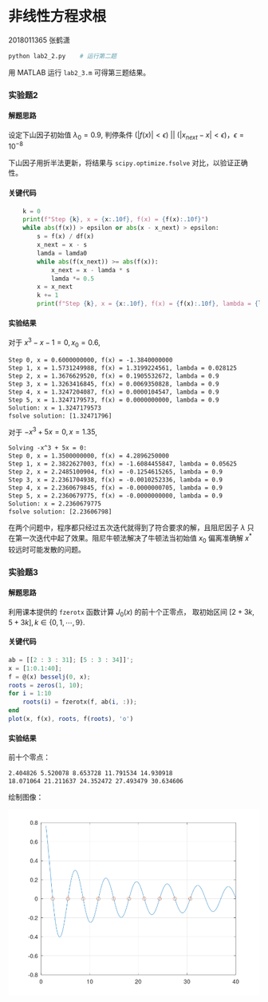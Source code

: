# 非线性方程求根

2018011365 张鹤潇

```bash
python lab2_2.py	# 运行第二题
```

用 MATLAB 运行 `lab2_3.m` 可得第三题结果。

### 实验题2

#### 解题思路

设定下山因子初始值 $\lambda_0=0.9$, 判停条件 $(|f(x)|<\epsilon)\ ||\ (|x_{next}-x|<\epsilon)$，$\epsilon=10^{-8}$

下山因子用折半法更新，将结果与 `scipy.optimize.fsolve` 对比，以验证正确性。

#### 关键代码

```python
	k = 0
   	print(f"Step {k}, x = {x:.10f}, f(x) = {f(x):.10f}")
    while abs(f(x)) > epsilon or abs(x - x_next) > epsilon:
    	s = f(x) / df(x)
        x_next = x - s
        lamda = lamda0
        while abs(f(x_next)) >= abs(f(x)):
        	x_next = x - lamda * s
            lamda *= 0.5
        x = x_next
        k += 1
       	print(f"Step {k}, x = {x:.10f}, f(x) = {f(x):.10f}, lambda = {lamda}")
```

#### 实验结果

对于 $x^3-x-1=0,x_0=0.6$,

```
Step 0, x = 0.6000000000, f(x) = -1.3840000000
Step 1, x = 1.5731249988, f(x) = 1.3199224561, lambda = 0.028125
Step 2, x = 1.3676629520, f(x) = 0.1905532672, lambda = 0.9     
Step 3, x = 1.3263416845, f(x) = 0.0069350828, lambda = 0.9     
Step 4, x = 1.3247204087, f(x) = 0.0000104547, lambda = 0.9     
Step 5, x = 1.3247179573, f(x) = 0.0000000000, lambda = 0.9     
Solution: x = 1.3247179573
fsolve solution: [1.32471796]
```

对于 $-x^3+5x=0,x=1.35$,

```
Solving -x^3 + 5x = 0:
Step 0, x = 1.3500000000, f(x) = 4.2896250000
Step 1, x = 2.3822627003, f(x) = -1.6084455847, lambda = 0.05625
Step 2, x = 2.2485100904, f(x) = -0.1254615265, lambda = 0.9
Step 3, x = 2.2361704938, f(x) = -0.0010252336, lambda = 0.9
Step 4, x = 2.2360679845, f(x) = -0.0000000705, lambda = 0.9
Step 5, x = 2.2360679775, f(x) = -0.0000000000, lambda = 0.9
Solution: x = 2.2360679775
fsolve solution: [2.23606798]
```

在两个问题中，程序都只经过五次迭代就得到了符合要求的解，且阻尼因子 $\lambda$ 只在第一次迭代中起了效果。阻尼牛顿法解决了牛顿法当初始值 $x_0$ 偏离准确解 $x^*$ 较远时可能发散的问题。

### 实验题3

#### 解题思路

利用课本提供的 `fzerotx` 函数计算 $J_0(x)$ 的前十个正零点， 取初始区间 $[2+3k,5+3k],k\in \{0,1,\cdots,9\}$.

#### 关键代码

```octave
ab = [[2 : 3 : 31]; [5 : 3 : 34]]';
x = [1:0.1:40];
f = @(x) besselj(0, x);
roots = zeros(1, 10);
for i = 1:10
    roots(i) = fzerotx(f, ab(i, :)); 
end
plot(x, f(x), roots, f(roots), 'o')
```

#### 实验结果

前十个零点：

```
2.404826 5.520078 8.653728 11.791534 14.930918
18.071064 21.211637 24.352472 27.493479 30.634606
```

绘制图像：

<img src="非线性方程求根_pic/lab3_3.png" style="zoom:67%;" />